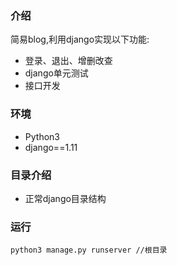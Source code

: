 ### 介绍
简易blog,利用django实现以下功能:
* 登录、退出、增删改查
* django单元测试
* 接口开发

### 环境
* Python3
* django==1.11


### 目录介绍
* 正常django目录结构

### 运行
~~~
python3 manage.py runserver //根目录
~~~
